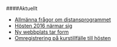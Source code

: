 ####Aktuellt

* [Allmänna frågor om distansprogrammet](t/4964)
* [Hösten 2016 närmar sig](blogg/hosten-2016-narmar-sig)
* [Ny webbplats tar form](blogg/ny-webbplats-tar-form)
* [Omregistrering på kurstillfälle till hösten](kurser/faq/omregistrering)
